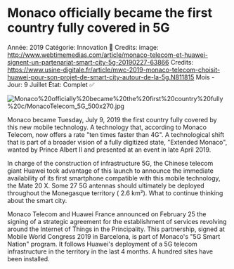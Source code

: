 # Monaco officially became the first country fully covered in 5G

Année: 2019
Catégorie: Innovation 🎢
Credits: image: http://www.webtimemedias.com/article/monaco-telecom-et-huawei-signent-un-partenariat-smart-city-5g-20190227-63866
Credits: https://www.usine-digitale.fr/article/mwc-2019-monaco-telecom-choisit-huawei-pour-son-projet-de-smart-city-autour-de-la-5g.N811815
Mois - Jour: 9 Juillet
État: Complet ✅

![Monaco%20officially%20became%20the%20first%20country%20fully%20c/MonacoTelecom_5G_500x270.jpg](Monaco%20officially%20became%20the%20first%20country%20fully%20c/MonacoTelecom_5G_500x270.jpg)

Monaco became Tuesday, July 9, 2019 the first country fully covered by this new mobile technology. A technology that, according to Monaco Telecom, now offers a rate "ten times faster than 4G". A technological shift that is part of a broader vision of a fully digitized state, "Extended Monaco", wanted by Prince Albert II and presented at an event in late April 2019. 

In charge of the construction of infrastructure 5G, the Chinese telecom giant Huawei took advantage of this launch to announce the immediate availability of its first smartphone compatible with this mobile technology, the Mate 20 X. Some 27 5G antennas should ultimately be deployed throughout the Monegasque territory ( 2.6 km²). What to continue thinking about the smart city.

Monaco Telecom and Huawei France announced on February 25 the signing of a strategic agreement for the establishment of services revolving around the Internet of Things in the Principality. This partnership, signed at Mobile World Congress 2019 in Barcelona, ​​is part of Monaco's "5G Smart Nation" program. It follows Huawei's deployment of a 5G telecom infrastructure in the territory in the last 4 months. A hundred sites have been installed.